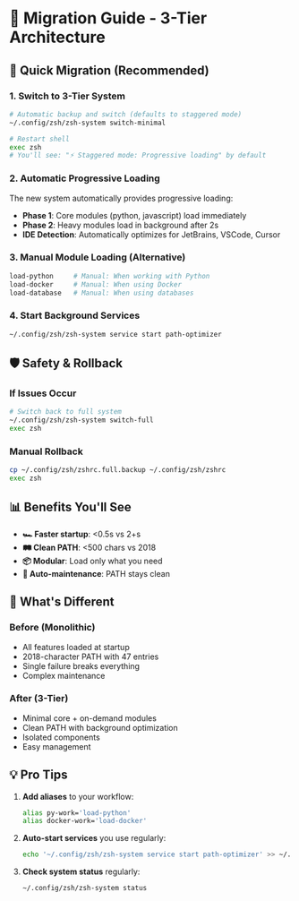# 🔄 Migration Guide - 3-Tier Architecture

## 🚀 **Quick Migration (Recommended)**

### **1. Switch to 3-Tier System**
```bash
# Automatic backup and switch (defaults to staggered mode)
~/.config/zsh/zsh-system switch-minimal

# Restart shell
exec zsh
# You'll see: "⚡ Staggered mode: Progressive loading" by default
```

### **2. Automatic Progressive Loading**
The new system automatically provides progressive loading:
- **Phase 1**: Core modules (python, javascript) load immediately
- **Phase 2**: Heavy modules load in background after 2s
- **IDE Detection**: Automatically optimizes for JetBrains, VSCode, Cursor

### **3. Manual Module Loading (Alternative)**
```bash
load-python     # Manual: When working with Python
load-docker     # Manual: When using Docker
load-database   # Manual: When using databases
```

### **4. Start Background Services**
```bash
~/.config/zsh/zsh-system service start path-optimizer
```

## 🛡️ **Safety & Rollback**

### **If Issues Occur**
```bash
# Switch back to full system
~/.config/zsh/zsh-system switch-full
exec zsh
```

### **Manual Rollback**
```bash
cp ~/.config/zsh/zshrc.full.backup ~/.config/zsh/zshrc
exec zsh
```

## 📊 **Benefits You'll See**

- **🏎️ Faster startup**: <0.5s vs 2+s
- **🛤️ Clean PATH**: <500 chars vs 2018
- **📦 Modular**: Load only what you need
- **🔧 Auto-maintenance**: PATH stays clean

## 🎯 **What's Different**

### **Before (Monolithic)**
- All features loaded at startup
- 2018-character PATH with 47 entries
- Single failure breaks everything
- Complex maintenance

### **After (3-Tier)**
- Minimal core + on-demand modules
- Clean PATH with background optimization
- Isolated components
- Easy management

## 💡 **Pro Tips**

1. **Add aliases** to your workflow:
   ```bash
   alias py-work='load-python'
   alias docker-work='load-docker'
   ```

2. **Auto-start services** you use regularly:
   ```bash
   echo '~/.config/zsh/zsh-system service start path-optimizer' >> ~/.zprofile
   ```

3. **Check system status** regularly:
   ```bash
   ~/.config/zsh/zsh-system status
   ```